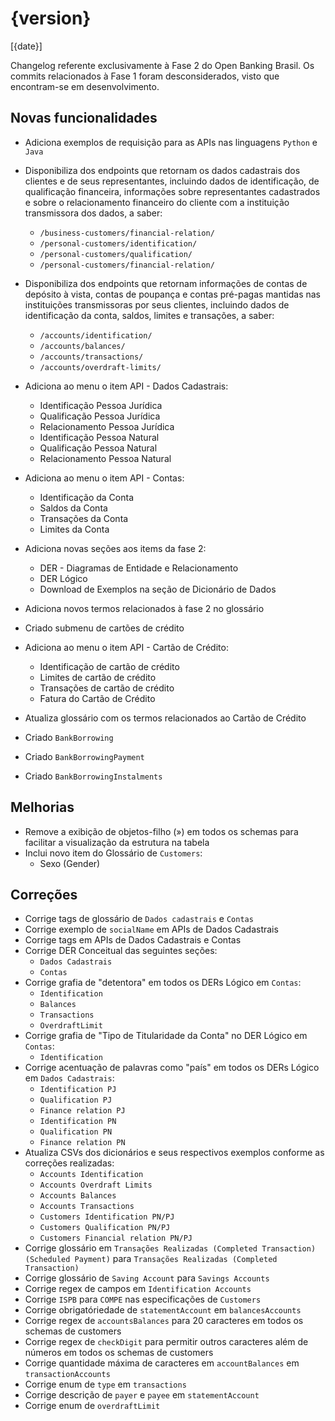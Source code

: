 # {version}
[{date}]

Changelog referente exclusivamente à Fase 2 do Open Banking Brasil.
Os commits relacionados à Fase 1 foram desconsiderados, visto que encontram-se em desenvolvimento. 

## Novas funcionalidades

* Adiciona exemplos de requisição para as APIs nas linguagens `Python` e `Java`

* Disponibiliza dos endpoints que retornam os dados cadastrais dos clientes e de seus representantes, incluindo dados de identificação, de qualificação financeira, informações sobre representantes cadastrados e sobre o relacionamento financeiro do cliente com a instituição transmissora dos dados, a saber:
  - `/business-customers/financial-relation/`
  - `/personal-customers/identification/`
  - `/personal-customers/qualification/`
  - `/personal-customers/financial-relation/`
* Disponibiliza dos endpoints que retornam informações de contas de depósito à vista, contas de poupança e contas pré-pagas mantidas nas instituições transmissoras por seus clientes, incluindo dados de identificação da conta, saldos, limites e transações, a saber:
  - `/accounts/identification/`
  - `/accounts/balances/`
  - `/accounts/transactions/`
  - `/accounts/overdraft-limits/`
* Adiciona ao menu o item API - Dados Cadastrais:
  - Identificação Pessoa Jurídica
  - Qualificação Pessoa Jurídica
  - Relacionamento Pessoa Jurídica
  - Identificação Pessoa Natural
  - Qualificação Pessoa Natural
  - Relacionamento Pessoa Natural
* Adiciona ao menu o item API - Contas:
  - Identificação da Conta
  - Saldos da Conta
  - Transações da Conta
  - Limites da Conta
* Adiciona novas seções aos items da fase 2:
  - DER - Diagramas de Entidade e Relacionamento
  - DER Lógico
  - Download de Exemplos na seção de Dicionário de Dados
* Adiciona novos termos relacionados à fase 2 no glossário
* Criado submenu de cartões de crédito
* Adiciona ao menu o item API - Cartão de Crédito:
  - Identificação de cartão de crédito
  - Limites de cartão de crédito
  - Transações de cartão de crédito
  - Fatura do Cartão de Crédito
* Atualiza glossário com os termos relacionados ao Cartão de Crédito
* Criado `BankBorrowing`
* Criado `BankBorrowingPayment`
* Criado `BankBorrowingInstalments`

## Melhorias

* Remove a exibição de objetos-filho (») em todos os schemas para facilitar a visualização da estrutura na tabela
* Inclui novo item do Glossário de `Customers`:
  -  Sexo (Gender)

## Correções

* Corrige tags de glossário de `Dados cadastrais` e `Contas`
* Corrige exemplo de `socialName` em APIs de Dados Cadastrais
* Corrige tags em APIs de Dados Cadastrais e Contas
* Corrige DER Conceitual das seguintes seções:
  - `Dados Cadastrais`
  - `Contas`
* Corrige grafia de "detentora" em todos os DERs Lógico em `Contas`:
  - `Identification` 
  - `Balances`
  - `Transactions`
  - `OverdraftLimit`
* Corrige grafia de "Tipo de Titularidade da Conta" no DER Lógico em `Contas`:
  - `Identification` 
* Corrige acentuação de palavras como "país" em todos os DERs Lógico em `Dados Cadastrais`:
  - `Identification PJ` 
  - `Qualification PJ`
  - `Finance relation PJ`
  - `Identification PN` 
  - `Qualification PN`
  - `Finance relation PN`
* Atualiza CSVs dos dicionários e seus respectivos exemplos conforme as correções realizadas:
  - `Accounts Identification` 
  - `Accounts Overdraft Limits` 
  - `Accounts Balances` 
  - `Accounts Transactions` 
  - `Customers Identification PN/PJ` 
  - `Customers Qualification PN/PJ`
  - `Customers Financial relation PN/PJ`
* Corrige glossário em `Transações Realizadas (Completed Transaction) (Scheduled Payment)` para `Transações Realizadas (Completed Transaction)`
* Corrige glossário de `Saving Account` para `Savings Accounts`
* Corrige regex de campos em `Identification Accounts`
* Corrige `ISPB` para `COMPE` nas especificações de `Customers`
* Corrige obrigatóriedade de `statementAccount` em `balancesAccounts`
* Corrige regex de `accountsBalances` para 20 caracteres em todos os schemas de customers
* Corrige regex de `checkDigit` para permitir outros caracteres além de números em todos os schemas de customers
* Corrige quantidade máxima de caracteres em `accountBalances` em `transactionAccounts`
* Corrige enum de `type` em `transactions`
* Corrige descrição de `payer` e `payee` em `statementAccount`
* Corrige enum de `overdraftLimit`
